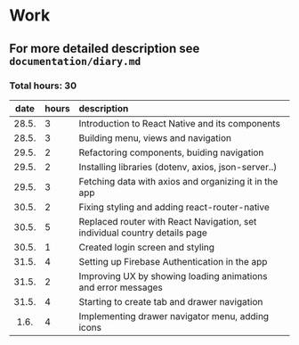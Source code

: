 # Work
## For more detailed description see `documentation/diary.md`
### Total hours: 30

| date | hours | description  |
| :----:|:-----| :-----|
| 28.5. | 3 | Introduction to React Native and its components |
| 28.5. | 3 | Building menu, views and navigation |
| 29.5. | 2 | Refactoring components, buiding navigation |
| 29.5. | 2 | Installing libraries (dotenv, axios, json-server..) |
| 29.5. | 3 | Fetching data with axios and organizing it in the app|
| 30.5. | 2 | Fixing styling and adding react-router-native |
| 30.5. | 5 | Replaced router with React Navigation, set individual country details page |  
| 30.5. | 1 | Created login screen and styling |
| 31.5. | 4 | Setting up Firebase Authentication in the app |
| 31.5. | 2 | Improving UX by showing loading animations and error messages |
| 31.5. | 4 | Starting to create tab and drawer navigation |
| 1.6. | 4 | Implementing drawer navigator menu, adding icons |
